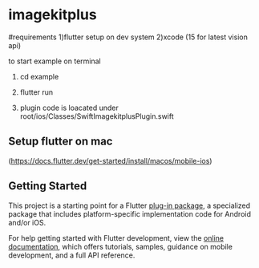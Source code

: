 # imagekitplus

#requirements
1)flutter setup on dev system
2)xcode (15 for latest vision api)

to start example on terminal
1) cd example
2) flutter run

3) plugin code is loacated under root/ios/Classes/SwiftImagekitplusPlugin.swift

## Setup flutter on mac
(https://docs.flutter.dev/get-started/install/macos/mobile-ios)
## Getting Started

This project is a starting point for a Flutter
[plug-in package](https://flutter.dev/developing-packages/),
a specialized package that includes platform-specific implementation code for
Android and/or iOS.

For help getting started with Flutter development, view the
[online documentation](https://flutter.dev/docs), which offers tutorials,
samples, guidance on mobile development, and a full API reference.


